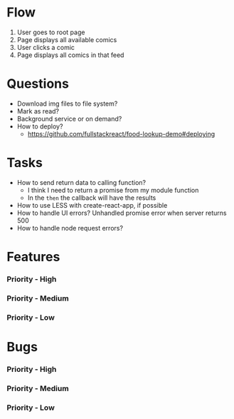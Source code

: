 # Flow
1. User goes to root page
1. Page displays all available comics
1. User clicks a comic
1. Page displays all comics in that feed

# Questions
* Download img files to file system?
* Mark as read?
* Background service or on demand?
* How to deploy?
    * https://github.com/fullstackreact/food-lookup-demo#deploying

# Tasks
* How to send return data to calling function?
    * I think I need to return a promise from my module function
    * In the `then` the callback will have the results
* How to use LESS with create-react-app, if possible
* How to handle UI errors? Unhandled promise error when server returns 500
* How to handle node request errors?

# Features

### Priority - High

### Priority - Medium

### Priority - Low


# Bugs

### Priority - High

### Priority - Medium

### Priority - Low
